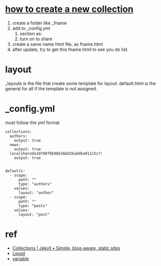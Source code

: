 
# [how to create a new collection](https://jekyllrb.com/docs/step-by-step/09-collections/)

1. create a folder like _fname
2. add to _config.yml
    1. section as:
    2. turn on to share
3. create a same name html file, as fname.html
4. after update, try to get this fname.html to see you do list.

# layout

_layouts is the file that create some template for layout. default.html is the general for all if the template is not assigned.

# _config.yml

must follow the yml format

```
collections:
  authors:
    output: true
  news:
    output: true
  localshareda10798f8b9bb16bd2baddba911c5c7:
    output: true


defaults:
  - scope:
      path: ""
      type: "authors"
    values:
      layout: "author"
  - scope:
      path: ""
      type: "posts"
    values:
      layout: "post"
```

# ref

- [Collections | Jekyll • Simple, blog-aware, static sites](https://jekyllrb.com/docs/step-by-step/09-collections/)
- [Liquid](https://shopify.github.io/liquid/basics/introduction/)
- [variable](https://jekyllrb.com/docs/variables/)
